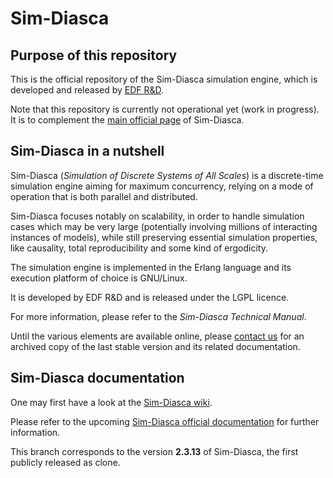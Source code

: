 # Sim-Diasca

## Purpose of this repository

This is the official repository of the Sim-Diasca simulation engine, which is developed and released by [EDF R&D](https://www.edf.fr/en/the-edf-group/inventing-the-future-of-energy/r-d-global-expertise).

Note that this repository is currently not operational yet (work in progress). It is to complement the [main official page](https://www.edf.fr/en/the-edf-group/world-s-largest-power-company/activities/research-and-development/scientific-communities/simulation-softwares?logiciel=10832) of Sim-Diasca.


## Sim-Diasca in a nutshell

Sim-Diasca (*Simulation of Discrete Systems of All Scales*) is a discrete-time simulation engine aiming for maximum concurrency, relying on a mode of operation that is both parallel and distributed.

Sim-Diasca focuses notably on scalability, in order to handle simulation cases which may be very large (potentially involving millions of interacting instances of models), while still preserving essential simulation properties, like causality, total reproducibility and some kind of ergodicity.

The simulation engine is implemented in the Erlang language and its execution platform of choice is GNU/Linux.

It is developed by EDF R&D and is released under the LGPL licence.

For more information, please refer to the *Sim-Diasca Technical Manual*.

Until the various elements are available online, please [contact us](https://www.edf.fr/en/the-edf-group/world-s-largest-power-company/activities/research-and-development/scientific-communities/simulation-softwares?logiciel=10832) for an archived copy of the last stable version and its related documentation.

## Sim-Diasca documentation

One may first have a look at the [Sim-Diasca wiki](https://github.com/Olivier-Boudeville-EDF/Sim-Diasca/wiki).

Please refer to the upcoming [Sim-Diasca official documentation](http://olivier-boudeville-edf.github.io/Sim-Diasca/) for further information.

This branch corresponds to the version **2.3.13** of Sim-Diasca, the first publicly released as clone.
